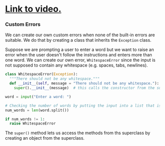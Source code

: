 # [Link to video.](https://www.youtube.com/watch?v=DIrg-oi80bM&list=PLVD25niNi0Bkrelmc-dxdpMzITt5YTBsc&index=18)

### Custom Errors

We can create our own custom errors when none of the built-in errors are suitable. We do that by creating a class that inherits the `Exception` class.

Suppose we are prompting a user to enter a word but we want to raise an error when the user doesn't follow the instructions and enters more than one word. We can create our own error, `WhitespaceError` since the input is not supposed to contain any whitespace (e.g. spaces, tabs, newlines).

```python
class WhitespaceError(Exception):
  """There should not be any whitespace."""
  def __init__(self, message = "There should not be any whitespace."):
    super().__init__(message)  # this calls the constructor from the superclass, Exception

word = input("Enter a word: ")

# Checking the number of words by putting the input into a list that is split on whitespace
num_words = len(word.split())

if num_words != 1:
  raise WhitespaceError 
```

The `super()` method lets us access the methods from ths superclass by creating an object from the superclass. 
